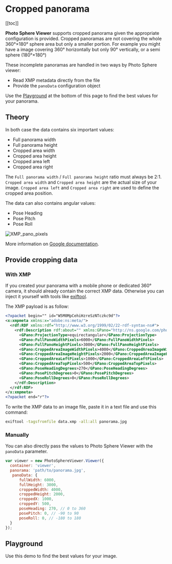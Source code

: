 # Cropped panorama

[[toc]]

**Photo Sphere Viewer** supports cropped panorama given the appropriate configuration is provided. Cropped panoramas are not covering the whole 360°×180° sphere area but only a smaller portion. For example you might have a image covering 360° horizontally but only 90° vertically, or a semi sphere (180°×180°)

These incomplete panoramas are handled in two ways by Photo Sphere viewer:
  - Read XMP metadata directly from the file
  - Provide the `panoData` configuration object

Use the [Playground](#playground) at the bottom of this page to find the best values for your panorama.

## Theory

In both case the data contains six important values:
  - Full panorama width
  - Full panorama height
  - Cropped area width
  - Cropped area height
  - Cropped area left
  - Cropped area right

The `Full panorama width` / `Full panorama height` ratio must always be 2:1. `Cropped area width` and `Cropped area height` are the actual size of your image. `Cropped area left` and `Cropped area right` are used to define the cropped area position.

The data can also contains angular values:
  - Pose Heading
  - Pose Pitch
  - Pose Roll

![XMP_pano_pixels](/assets/XMP_pano_pixels.png)

More information on [Google documentation](https://developers.google.com/streetview/spherical-metadata).


## Provide cropping data

### With XMP

If you created your panorama with a mobile phone or dedicated 360° camera, it should already contain the correct XMP data. Otherwise you can inject it yourself with tools like [exiftool](https://sno.phy.queensu.ca/~phil/exiftool/).

The XMP payload is as follow:

```xml
<?xpacket begin="﻿" id="W5M0MpCehiHzreSzNTczkc9d"?>
<x:xmpmeta xmlns:x="adobe:ns:meta/">
  <rdf:RDF xmlns:rdf="http://www.w3.org/1999/02/22-rdf-syntax-ns#">
    <rdf:Description rdf:about="" xmlns:GPano="http://ns.google.com/photos/1.0/panorama/">
      <GPano:ProjectionType>equirectangular</GPano:ProjectionType>
      <GPano:FullPanoWidthPixels>6000</GPano:FullPanoWidthPixels>
      <GPano:FullPanoHeightPixels>3000</GPano:FullPanoHeightPixels>
      <GPano:CroppedAreaImageWidthPixels>4000</GPano:CroppedAreaImageWidthPixels>
      <GPano:CroppedAreaImageHeightPixels>2000</GPano:CroppedAreaImageHeightPixels>
      <GPano:CroppedAreaLeftPixels>1000</GPano:CroppedAreaLeftPixels>
      <GPano:CroppedAreaTopPixels>500</GPano:CroppedAreaTopPixels>
      <GPano:PoseHeadingDegrees>270</GPano:PoseHeadingDegrees>
      <GPano:PosePitchDegrees>0</GPano:PosePitchDegrees>
      <GPano:PoseRollDegrees>0</GPano:PoseRollDegrees>
    </rdf:Description>
  </rdf:RDF>
</x:xmpmeta>
<?xpacket end="r"?>
```

To write the XMP data to an image file, paste it in a text file and use this command:

```bash
exiftool -tagsfromfile data.xmp -all:all panorama.jpg
```

### Manually

You can also directly pass the values to Photo Sphere Viewer with the `panoData` parameter.

```js
var viewer = new PhotoSphereViewer.Viewer({
  container: 'viewer',
  panorama: 'path/to/panorama.jpg',
   panoData: {
      fullWidth: 6000,
      fullHeight: 3000,
      croppedWidth: 4000,
      croppedHeight: 2000,
      croppedX: 1000,
      croppedY: 500,
      poseHeading: 270, // 0 to 360
      posePitch: 0, // -90 to 90
      poseRoll: 0, // -180 to 180
  }
});
```


## Playground

Use this demo to find the best values for your image.

<CropPlayground/>
